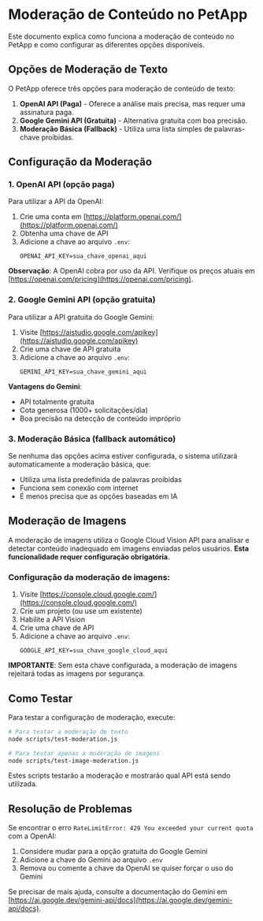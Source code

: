 # Moderação de Conteúdo no PetApp

Este documento explica como funciona a moderação de conteúdo no PetApp e como configurar as diferentes opções disponíveis.

## Opções de Moderação de Texto

O PetApp oferece três opções para moderação de conteúdo de texto:

1. **OpenAI API (Paga)** - Oferece a análise mais precisa, mas requer uma assinatura paga.
2. **Google Gemini API (Gratuita)** - Alternativa gratuita com boa precisão.
3. **Moderação Básica (Fallback)** - Utiliza uma lista simples de palavras-chave proibidas.

## Configuração da Moderação

### 1. OpenAI API (opção paga)

Para utilizar a API da OpenAI:

1. Crie uma conta em [https://platform.openai.com/](https://platform.openai.com/)
2. Obtenha uma chave de API
3. Adicione a chave ao arquivo `.env`:
   ```
   OPENAI_API_KEY=sua_chave_openai_aqui
   ```

**Observação**: A OpenAI cobra por uso da API. Verifique os preços atuais em [https://openai.com/pricing](https://openai.com/pricing).

### 2. Google Gemini API (opção gratuita)

Para utilizar a API gratuita do Google Gemini:

1. Visite [https://aistudio.google.com/apikey](https://aistudio.google.com/apikey)
2. Crie uma chave de API gratuita
3. Adicione a chave ao arquivo `.env`:
   ```
   GEMINI_API_KEY=sua_chave_gemini_aqui
   ```

**Vantagens do Gemini**:
- API totalmente gratuita
- Cota generosa (1000+ solicitações/dia)
- Boa precisão na detecção de conteúdo impróprio

### 3. Moderação Básica (fallback automático)

Se nenhuma das opções acima estiver configurada, o sistema utilizará automaticamente a moderação básica, que:

- Utiliza uma lista predefinida de palavras proibidas
- Funciona sem conexão com internet
- É menos precisa que as opções baseadas em IA

## Moderação de Imagens

A moderação de imagens utiliza o Google Cloud Vision API para analisar e detectar conteúdo inadequado em imagens enviadas pelos usuários. **Esta funcionalidade requer configuração obrigatória.**

### Configuração da moderação de imagens:

1. Visite [https://console.cloud.google.com/](https://console.cloud.google.com/)
2. Crie um projeto (ou use um existente)
3. Habilite a API Vision
4. Crie uma chave de API
5. Adicione a chave ao arquivo `.env`:
   ```
   GOOGLE_API_KEY=sua_chave_google_cloud_aqui
   ```

**IMPORTANTE**: Sem esta chave configurada, a moderação de imagens rejeitará todas as imagens por segurança.

## Como Testar

Para testar a configuração de moderação, execute:

```bash
# Para testar a moderação de texto
node scripts/test-moderation.js

# Para testar apenas a moderação de imagens 
node scripts/test-image-moderation.js
```

Estes scripts testarão a moderação e mostrarão qual API está sendo utilizada.

## Resolução de Problemas

Se encontrar o erro `RateLimitError: 429 You exceeded your current quota` com a OpenAI:

1. Considere mudar para a opção gratuita do Google Gemini
2. Adicione a chave do Gemini ao arquivo `.env`
3. Remova ou comente a chave da OpenAI se quiser forçar o uso do Gemini

Se precisar de mais ajuda, consulte a documentação do Gemini em [https://ai.google.dev/gemini-api/docs](https://ai.google.dev/gemini-api/docs).
